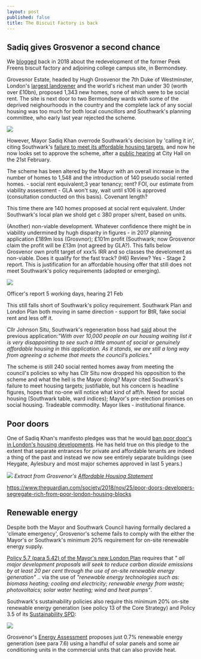 ```yaml
---
layout: post
published: false
title: The Biscuit Factory is back
---
```


## Sadiq gives Grosvenor a second chance

We [blogged](http://35percent.org/2018-09-25-grosvenor-taking-the-biscuit-factory/) back in 2018 about the redevelopment of the former Peek Freens biscuit factory and adjoining college campus site, in Bermondsey.

Grovesnor Estate, headed by Hugh Grosvenor the 7th Duke of Westminster, London's [largest landowner](https://whoownsengland.org/2017/10/28/who-owns-central-london/) and the world's richest man under 30 (worth over £10bn), proposed 1,343 new homes, none of which were to be social rent. The site is next door to two Bermondsey wards with some of the deprived neighourhoods in the country and the complete lack of any social housing was too much for both local councillors and Southwark's planning committee, who early last year rejected the scheme.

![](http://35percent.org/img/biscuitfactory7.png)

However, Mayor Sadiq Khan overrode Southwark's decision by 'calling it in', citing Southwark's [failure to meet its affordable housing targets](https://www.london.gov.uk/sites/default/files/public%3A//public%3A//PAWS/media_id_458537///biscuit_factory_final_decision.pdf), and now he now looks set to approve the scheme, after a [public hearing](https://www.london.gov.uk/what-we-do/planning/planning-applications-and-decisions/public-hearings/former-biscuit-factory-public-hearing-0) at City Hall on the 21st February. 

The scheme has been altered by the Mayor with an overall increase in the number of homes to 1,548 and the introduction of 140 pseudo social rented homes. - social rent equivalent;3 year tenancy; rent? FOI, our estimate from viability assessment - GLA won't say, wait until s106 is approved (consultation conducted on this basis).  Covenant length? 

This time there are 140 homes proposed at social rent equivalent.  Under Southwark's local plan we shold get c 380 proper s/rent, based on units.

(Another) non-viable development. Whatever confidence there might be in viability undermined by hugh disparity in figures - in 2017 planning application £189m loss (Grosvnor); £101m profit (Southwark; now Grosvenor claim the profit will be £13m (not agreed by GLA?).  This falls below Grosvenor own profit target of xxx% IRR and so classes the develoment as  non-viable.  Does it qualify for the fast track? (H6) Review? Yes - Stage 2 report.  This is justification for an affordable housing offer that still does not meet Southwark's policy requirements (adopted or emerging).

![](http://35percent.org/img/biscuitoutputs.png)

Officer's report 5 working days, hearing 21 Feb 

This still falls short of Southwark's policy requirement. Southwark Plan and London Plan both moving in same direction - support for BtR, fake social rent and less off it.

Cllr Johnson Situ, Southwark's regeneration boss had [said](https://www.theguardian.com/money/2018/oct/26/grosvenor-1bn-bermondsey-build-to-rent-project-in-jeopardy-duke-of-westminster-property-group) about the previous application:_"With over 10,000 people on our housing waiting list it is very disappointing to see such a little amount of social or genuinely affordable housing in this application. As it stands, we are still a long way from agreeing a scheme that meets the council’s policies."_

The scheme is still 240 social rented homes away from meeting the council's policies so why has Cllr Situ now dropped his opposition to the scheme and what the hell is the Mayor doing?  Mayor cited Southwark's failure to meet housing targets; justifiable, but his concern is headline figures, hopes that no-one will notice what kind of aff/h. Need for social housing (Southwark table, ward indices); Mayor's pre-election promises on social housing. Tradeable commodity. Mayor likes - institutional finance.

## Poor doors
One of Sadiq Khan's manifesto pledges was that he would [ban poor door's in London's housing developments](https://www.theguardian.com/uk-news/2015/jul/23/sadiq-khan-pledges-ban-poor-doors-london-housing-developments-mayor). He has held true on this pledge to the extent that separate entrances for private and affordable tenants are indeed a thing of the past and instead we now see entirely separate buildings (see Heygate, Aylesbury and most major schemes approved in last 5 years.) 

![](http://35percent.org/img/grosvenorahextract.png)
*Extract from Grosvenor's [Affordable Housing Statement](http://35percent.org/img/grosvenorahstatement.pdf)*


https://www.theguardian.com/society/2018/nov/25/poor-doors-developers-segregate-rich-from-poor-london-housing-blocks



## Renewable energy
Despite both the Mayor and Southwark Council having formally declared a 'climate emergency', Grosvenor's scheme fails to comply with the either the Mayor's or Southwark's minimum 20% requirement for on-site renewable energy supply.

[Policy 5.7 (para 5.42) of the Mayor's new London Plan](https://www.london.gov.uk/what-we-do/planning/london-plan/current-london-plan/london-plan-chapter-five-londons-response/poli-6) requires that _" all major development proposals will seek to reduce carbon dioxide emissions by at least 20 per cent through the use of on-site renewable energy generation"_ .. via the use of _"renewable energy technologies such as: biomass heating; cooling and electricity; renewable energy from waste; photovoltaics; solar water heating; wind and heat pumps"_.  

Southwark's sustainability policies also require this minimum 20% on-site renewable energy generation (see policy 13 of the Core Strategy) and Policy 3.5 of its [Sustainability SPD](https://www.southwark.gov.uk/assets/attach/1820/Sustainable_Design_and_Construction_SPD.pdf):

![](http://35percent.org/img/sustainabilityspd.png)


Grosvenor's [Energy Assessment](http://35percent.org/img/EnergyAssessment.pdf) proposes just 0.7% renewable energy generation (see para 7.6) using a handful of solar panels and some air conditioning units in the commercial units that can also provide heat.

